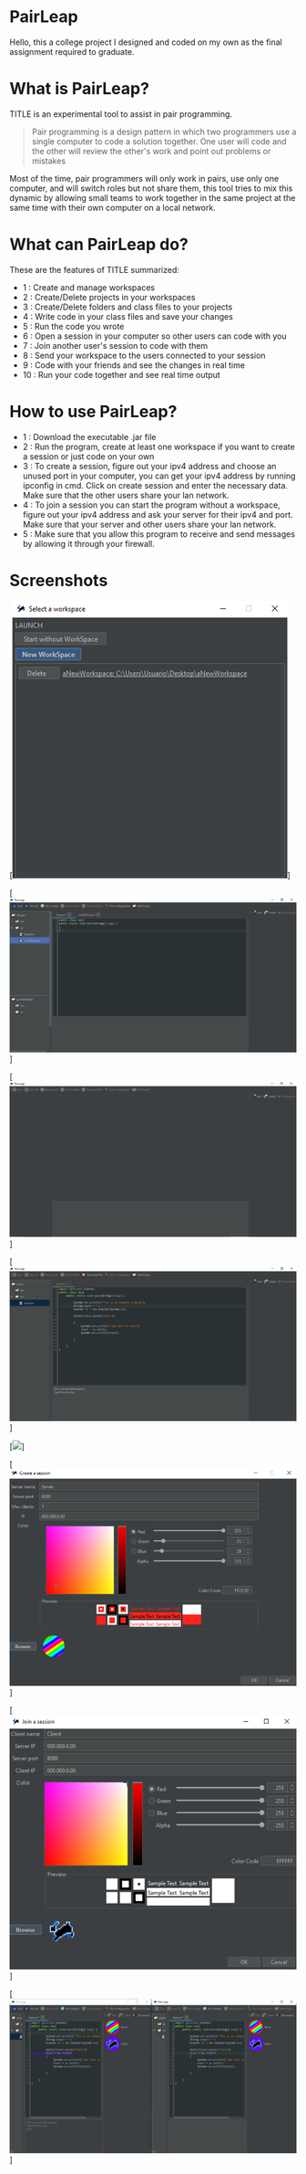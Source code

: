 # PairLeap

Hello, this a college project I designed and coded on my own as the final assignment required to graduate.

# What is PairLeap?

TITLE is an experimental tool to assist in pair programming.

>Pair programming is a design pattern in which two programmers use a single computer to code a solution together. One user will code and the other will review the other's work and point out problems or mistakes

Most of the time, pair programmers will only work in pairs, use only one computer, and will switch roles but not share them, this tool tries to mix this dynamic by allowing small teams to work together in the same project at the same time with their own computer on a local network.

# What can PairLeap do?

These are the features of TITLE summarized:
- 1 : Create and manage workspaces
- 2 : Create/Delete projects in your workspaces
- 3 : Create/Delete folders and class files to your projects
- 4 : Write code in your class files and save your changes
- 5 : Run the code you wrote 
- 6 : Open a session in your computer so other users can code with you
- 7 : Join another user's session to code with them
- 8 : Send your workspace to the users connected to your session
- 9 : Code with your friends and see the changes in real time
- 10 : Run your code together and see real time output

# How to use PairLeap?

- 1 : Download the executable .jar file
- 2 : Run the program, create at least one workspace if you want to create a session or just code on your own
- 3 : To create a session, figure out your ipv4 address and choose an unused port in your computer, you can get your ipv4 address by running ipconfig in cmd. Click on create session and enter the necessary data. Make sure that the other users share your lan network.
- 4 : To join a session you can start the program without a workspace, figure out your ipv4 address and ask your server for their ipv4 and port. Make sure that your server and other users share your lan network.
- 5 : Make  sure that you allow this program to receive and send messages by allowing it through your firewall.

# Screenshots

[<img src="https://raw.githubusercontent.com/SaltLithe/TFG/master/screenshots/launchShot.png?token=AKLE4HFQJVLITS66ASYBFDLAFKMO6">]

[<img src="https://raw.githubusercontent.com/SaltLithe/TFG/master/screenshots/generalShot.png?token=AKLE4HDEC62BEFQBDUDFUFDAFKMRA">]

[<img src="https://raw.githubusercontent.com/SaltLithe/TFG/master/screenshots/noWorkspaceShot.png?token=AKLE4HBWB2ATLQSRIKHJ3XLAFKMSM">]

[<img src="https://raw.githubusercontent.com/SaltLithe/TFG/master/screenshots/localRunShot.png?token=AKLE4HDIX6GZJFD6KH5GVADAFKMVS">]

[<img src="https://raw.githubusercontent.com/SaltLithe/TFG/master/screenshots/classSelectionShot.png token=AKLE4HEGCRJB65C6JJE3MWTAFKM4A">]

[<img src="https://raw.githubusercontent.com/SaltLithe/TFG/master/screenshots/createSessionShot.png?token=AKLE4HBKMCANND3L6OUDLQ3AFKMYY">]

[<img src="https://raw.githubusercontent.com/SaltLithe/TFG/master/screenshots/joinSessionShot.png?token=AKLE4HG4DAENDKF56RMOE63AFKM5U">]

[<img src="https://raw.githubusercontent.com/SaltLithe/TFG/master/screenshots/sessionShot.png?token=AKLE4HAFBXVMWWMJAURXKWTAFKM7K">]

